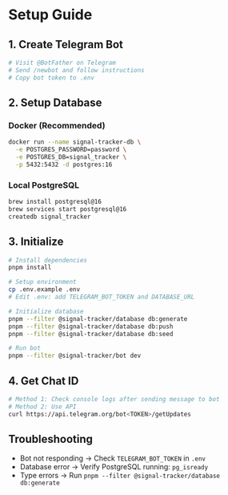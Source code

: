 # Setup Guide

## 1. Create Telegram Bot

```bash
# Visit @BotFather on Telegram
# Send /newbot and follow instructions
# Copy bot token to .env
```

## 2. Setup Database

### Docker (Recommended)

```bash
docker run --name signal-tracker-db \
  -e POSTGRES_PASSWORD=password \
  -e POSTGRES_DB=signal_tracker \
  -p 5432:5432 -d postgres:16
```

### Local PostgreSQL

```bash
brew install postgresql@16
brew services start postgresql@16
createdb signal_tracker
```

## 3. Initialize

```bash
# Install dependencies
pnpm install

# Setup environment
cp .env.example .env
# Edit .env: add TELEGRAM_BOT_TOKEN and DATABASE_URL

# Initialize database
pnpm --filter @signal-tracker/database db:generate
pnpm --filter @signal-tracker/database db:push
pnpm --filter @signal-tracker/database db:seed

# Run bot
pnpm --filter @signal-tracker/bot dev
```

## 4. Get Chat ID

```bash
# Method 1: Check console logs after sending message to bot
# Method 2: Use API
curl https://api.telegram.org/bot<TOKEN>/getUpdates
```

## Troubleshooting

- Bot not responding → Check `TELEGRAM_BOT_TOKEN` in `.env`
- Database error → Verify PostgreSQL running: `pg_isready`
- Type errors → Run `pnpm --filter @signal-tracker/database db:generate`
